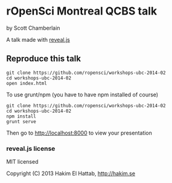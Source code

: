 # rOpenSci Montreal QCBS talk

by Scott Chamberlain

A talk made with [reveal.js](https://github.com/hakimel/reveal.js)

## Reproduce this talk

```
git clone https://github.com/ropensci/workshops-ubc-2014-02
cd workshops-ubc-2014-02
open index.html
```

To use grunt/npm (you have to have npm installed of course)

```
git clone https://github.com/ropensci/workshops-ubc-2014-02
cd workshops-ubc-2014-02
npm install
grunt serve
```

Then go to [http://localhost:8000](http://localhost:8000) to view your presentation

### reveal.js license

MIT licensed

Copyright (C) 2013 Hakim El Hattab, http://hakim.se
